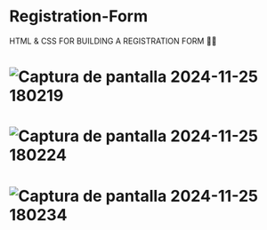 # Registration-Form
HTML & CSS FOR BUILDING A REGISTRATION FORM 📂📄
                                                                                                                                                                                                                                                                                  
# ![Captura de pantalla 2024-11-25 180219](https://github.com/user-attachments/assets/d996af59-b882-4c26-b7c4-6d6f3166fceb)




# ![Captura de pantalla 2024-11-25 180224](https://github.com/user-attachments/assets/8bda497c-8afe-4abd-9226-b35945aecb03)




# ![Captura de pantalla 2024-11-25 180234](https://github.com/user-attachments/assets/b18f276b-fa2e-4330-ac8f-57e21814fad1)
